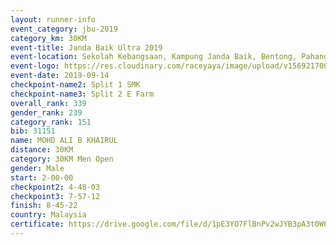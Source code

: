 ```yaml
---
layout: runner-info 
event_category: jbu-2019 
category_km: 30KM 
event-title: Janda Baik Ultra 2019 
event-location: Sekolah Kebangsaan, Kampung Janda Baik, Bentong, Pahang, Malaysia 
event-logo: https://res.cloudinary.com/raceyaya/image/upload/v1569217009/logo/janda-baik_vch1pc.jpg 
event-date: 2019-09-14 
checkpoint-name2: Split 1 SMK 
checkpoint-name3: Split 2 E Farm 
overall_rank: 339
gender_rank: 239
category_rank: 151
bib: 31151
name: MOHD ALI B KHAIRUL
distance: 30KM
category: 30KM Men Open
gender: Male
start: 2-00-00
checkpoint2: 4-48-03
checkpoint3: 7-57-12
finish: 8-45-22
country: Malaysia
certificate: https://drive.google.com/file/d/1pE3YO7FlBnPv2wJYB3pA3t0W6NnAo_R9/view?usp=sharing
---
```

